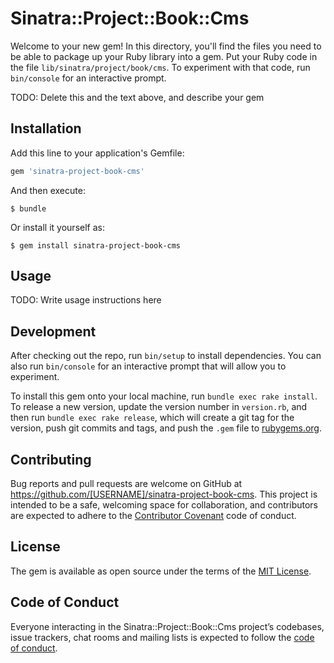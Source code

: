 # Sinatra::Project::Book::Cms

Welcome to your new gem! In this directory, you'll find the files you need to be able to package up your Ruby library into a gem. Put your Ruby code in the file `lib/sinatra/project/book/cms`. To experiment with that code, run `bin/console` for an interactive prompt.

TODO: Delete this and the text above, and describe your gem

## Installation

Add this line to your application's Gemfile:

```ruby
gem 'sinatra-project-book-cms'
```

And then execute:

    $ bundle

Or install it yourself as:

    $ gem install sinatra-project-book-cms

## Usage

TODO: Write usage instructions here

## Development

After checking out the repo, run `bin/setup` to install dependencies. You can also run `bin/console` for an interactive prompt that will allow you to experiment.

To install this gem onto your local machine, run `bundle exec rake install`. To release a new version, update the version number in `version.rb`, and then run `bundle exec rake release`, which will create a git tag for the version, push git commits and tags, and push the `.gem` file to [rubygems.org](https://rubygems.org).

## Contributing

Bug reports and pull requests are welcome on GitHub at https://github.com/[USERNAME]/sinatra-project-book-cms. This project is intended to be a safe, welcoming space for collaboration, and contributors are expected to adhere to the [Contributor Covenant](http://contributor-covenant.org) code of conduct.

## License

The gem is available as open source under the terms of the [MIT License](https://opensource.org/licenses/MIT).

## Code of Conduct

Everyone interacting in the Sinatra::Project::Book::Cms project’s codebases, issue trackers, chat rooms and mailing lists is expected to follow the [code of conduct](https://github.com/[USERNAME]/sinatra-project-book-cms/blob/master/CODE_OF_CONDUCT.md).
